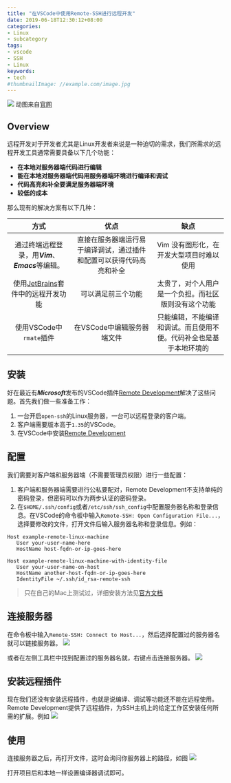 ```yaml
---
title: "在VSCode中使用Remote-SSH进行远程开发"
date: 2019-06-18T12:30:12+08:00
categories:
- Linux
- subcategory
tags:
- vscode
- SSH
- Linux
keywords:
- tech
#thumbnailImage: //example.com/image.jpg
---
```

![](https://microsoft.github.io/vscode-remote-release/images/ssh-readme.gif)
动图来自[官网](https://microsoft.github.io/vscode-remote-release/images/ssh-readme.gif)
<!--more-->

## Overview
远程开发对于开发者尤其是Linux开发者来说是一种迫切的需求，我们所需求的远程开发工具通常需要具备以下几个功能：

- **在本地对服务器端代码进行编辑**
- **能在本地对服务器端代码用服务器端环境进行编译和调试**
- **代码高亮和补全要满足服务器端环境**
- **较低的成本**

那么现有的解决方案有以下几种：

| 方式 | 优点 | 缺点 |
:-: | :-: | :-: 
|通过终端远程登录，用***Vim***、***Emacs***等编辑。| 直接在服务器端运行易于编译调试，通过插件和配置可以获得代码高亮和补全| Vim 没有图形化，在开发大型项目时难以使用|
|使用[JetBrains](http://www.jetbrains.com/)套件中的远程开发功能|可以满足前三个功能|太贵了，对个人用户是一个负担。而社区版则没有这个功能|
|使用VSCode中`rmate`插件|在VSCode中编辑服务器端文件|只能编辑，不能编译和调试。而且使用不便。代码补全也是基于本地环境的|

## 安装
好在最近有***Microsoft***发布的VSCode插件[Remote Development](https://aka.ms/vscode-remote/download/extension)解决了这些问题。首先我们做一些准备工作：

1. 一台开启`open-ssh`的Linux服务器，一台可以远程登录的客户端。
2. 客户端需要版本高于`1.35`的VSCode。
3. 在VSCode中安装[Remote Development](https://aka.ms/vscode-remote/download/extension)

## 配置
我们需要对客户端和服务器端（不需要管理员权限）进行一些配置：

1. 客户端和服务器端需要进行公私要配对，Remote Development不支持单纯的密码登录，但密码可以作为两步认证的密码登录。
2. 在`$HOME/.ssh/config`或者`/etc/ssh/ssh_config`中配置服务器名称和登录信息。在VSCode的命令板中输入`Remote-SSH: Open Configuration File...`，选择要修改的文件，打开文件后输入服务器名称和登录信息。例如：

 ```
Host example-remote-linux-machine
    User your-user-name-here
    HostName host-fqdn-or-ip-goes-here

Host example-remote-linux-machine-with-identity-file
    User your-user-name-on-host
    HostName another-host-fqdn-or-ip-goes-here
    IdentityFile ~/.ssh/id_rsa-remote-ssh
```
> 只在自己的Mac上测试过，详细安装方法见[官方文档](https://code.visualstudio.com/docs/remote/ssh#_getting-started)

## 连接服务器
在命令板中输入`Remote-SSH: Connect to Host...`，然后选择配置过的服务器名就可以链接服务器。
![](/img/vscode-ssh/connect-cmd.png)

或者在左侧工具栏中找到配置过的服务器名就，右键点击连接服务器。
![](/img/vscode-ssh/connect-ui.png)

## 安装远程插件
现在我们还没有安装远程插件，也就是说编译、调试等功能还不能在远程使用。Remote Development提供了远程插件，为SSH主机上的给定工作区安装任何所需的扩展。例如
![](/img/vscode-ssh/ssh-installed-remote-indicator.png)

## 使用
连接服务器之后，再打开文件，这时会询问你服务器上的路径，如图
![](/img/vscode-ssh/enter-path.png)

打开项目后和本地一样设置编译器调试即可。 